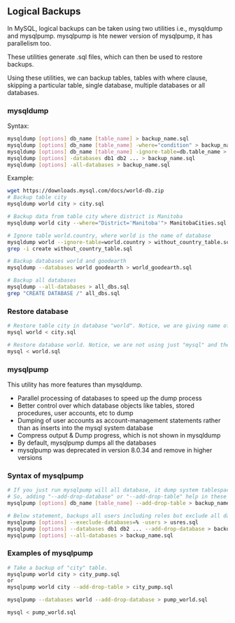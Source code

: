## Logical Backups

In MySQL, logical backups can be taken using two utilities i.e., mysqldump and mysqlpump. mysqlpump is hte newer version of mysqlpump, it has parallelism too.

These utilities generate .sql files, which can then be used to restore backups.

Using these utilities, we can backup tables, tables with where clause, skipping a particular table, single database, multiple databases or all databases.

### mysqldump

Syntax:
```sh
mysqldump [options] db_name [table_name] > backup_name.sql
mysqldump [options] db_name [table_name] -where="condition" > backup_name.sql
mysqldump [options] db_name [table_name] -ignore-table=db.table_name > backup_name.sql
mysqldump [options] -databases db1 db2 ... > backup_name.sql
mysqldump [options] -all-databases > backup_name.sql
```

Example:
```sh
wget https://downloads.mysql.com/docs/world-db.zip
# Backup table city
mysqldump world city > city.sql

# Backup data from table city where district is Manitoba
mysqldump world city --where="District='Manitoba'"> ManitobaCities.sql

# Ignore table world.country, where world is the name of database
mysqldump world --ignore-table=world.country > without_country_table.sql
grep -i create without_country_table.sql

# Backup databases world and goodearth
mysqldump --databases world goodearth > world_goodearth.sql

# Backup all databases
mysqldump --all-databases > all_dbs.sql
grep "CREATE DATABASE /" all_dbs.sql
```

### Restore database
```sh
# Restore table city in database "world". Notice, we are giving name of database "world", table will be created in this database.
mysql world < city.sql

# Restore database world. Notice, we are not using just "mysql" and the script.
mysql < world.sql
```

### mysqlpump

This utility has more features than mysqldump. 

* Parallel processing of databases to speed up the dump process
* Better control over which database objects like tables, stored procedures, user accounts, etc to dump
* Dumping of user accounts as account-management statements rather than as inserts into the mysql system database
* Compress output & Dump progress, which is not shown in mysqldump 
* By default, mysqlpump dumps all the databases 
* mysqlpump was deprecated in version 8.0.34 and remove in higher versions 

### Syntax of mysqlpump 
```sh 
# If you just run mysqlpump will all database, it dump system tablespaces too and at the time of restore, it fails because system databases are already there.
# So, adding "--add-drop-database" or "--add-drop-table" help in these scenarios.
mysqlpump [options] db_name [table_name] --add-drop-table > backup_name.sql

# Below statement, backups all users including roles but exclude all databases.
mysqlpump [options] --execlude-databases=% -users > usres.sql
mysqlpump [options] --databases db1 db2 ... --add-drop-database > backup_name.sql
mysqlpump [options] --all-databases > backup_name.sql
```

### Examples of mysqlpump 
```sh
# Take a backup of "city" table.
mysqlpump world city > city_pump.sql
or
mysqlpump world city --add-drop-table > city_pump.sql

mysqlpump --databases world --add-drop-database > pump_world.sql

mysql < pump_world.sql
```